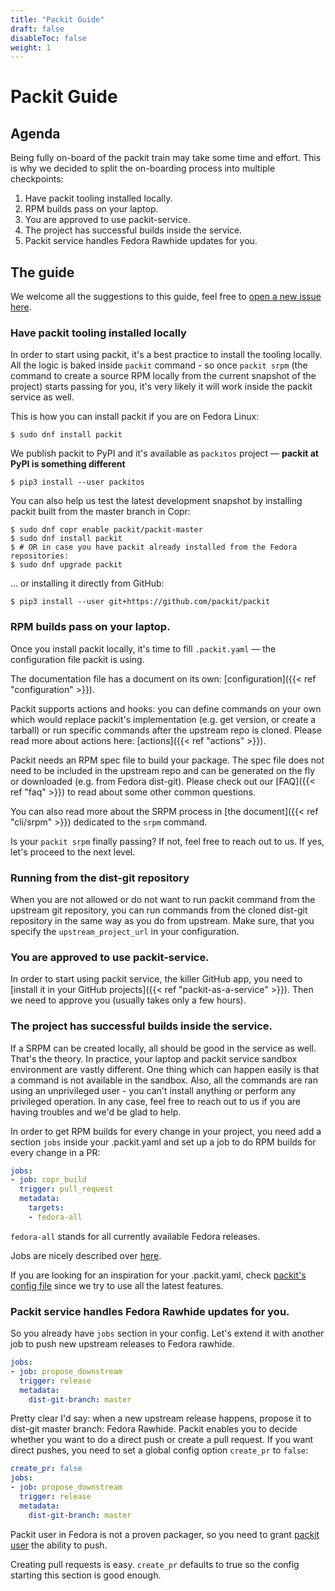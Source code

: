 ```yaml
---
title: "Packit Guide"
draft: false
disableToc: false
weight: 1
---
```


# Packit Guide

## Agenda

Being fully on-board of the packit train may take some time and effort. This is
why we decided to split the on-boarding process into multiple checkpoints:

1. Have packit tooling installed locally.
2. RPM builds pass on your laptop.
3. You are approved to use packit-service.
4. The project has successful builds inside the service.
5. Packit service handles Fedora Rawhide updates for you.


## The guide

We welcome all the suggestions to this guide, feel free to [open a new issue
here](https://github.com/packit/packit.dev/issues/new).

### Have packit tooling installed locally

In order to start using packit, it's a best practice to install the tooling
locally. All the logic is baked inside `packit` command - so once `packit srpm`
(the command to create a source RPM locally from the current snapshot of the
project) starts passing for you, it's very likely it will work inside the
packit service as well.

This is how you can install packit if you are on Fedora Linux:

    $ sudo dnf install packit

We publish packit to PyPI and it's available as `packitos` project — **packit
at PyPI is something different**

    $ pip3 install --user packitos

You can also help us test the latest development snapshot by installing packit
built from the master branch in Copr:

    $ sudo dnf copr enable packit/packit-master
    $ sudo dnf install packit
    $ # OR in case you have packit already installed from the Fedora repositories:
    $ sudo dnf upgrade packit

... or installing it directly from GitHub:

    $ pip3 install --user git+https://github.com/packit/packit

### RPM builds pass on your laptop.

Once you install packit locally, it's time to fill `.packit.yaml` — the
configuration file packit is using.

The documentation file has a document on its own: [configuration]({{< ref "configuration" >}}).

Packit supports actions and hooks: you can define commands on your own which
would replace packit's implementation (e.g. get version, or create a tarball)
or run specific commands after the upstream repo is cloned. Please read more
about actions here: [actions]({{< ref "actions" >}}).

Packit needs an RPM spec file to build your package. The spec file does not
need to be included in the upstream repo and can be generated on the fly or
downloaded (e.g. from Fedora dist-git). Please check out our [FAQ]({{< ref
"faq" >}}) to read about some other common questions.

You can also read more about the SRPM process in [the document]({{< ref
"cli/srpm" >}}) dedicated to the `srpm` command.

Is your `packit srpm` finally passing? If not, feel free to reach out to us. If
yes, let's proceed to the next level.

### Running from the dist-git repository

When you are not allowed or do not want to run packit command from the upstream git repository,
you can run commands from the cloned dist-git repository in the same way as you do from upstream.
Make sure, that you specify the `upstream_project_url` in your configuration.

### You are approved to use packit-service.

In order to start using packit service, the killer GitHub app, you need to
[install it in your GitHub projects]({{< ref "packit-as-a-service" >}}).
Then we need to approve you (usually takes only a few hours).

### The project has successful builds inside the service.

If a SRPM can be created locally, all should be good in the service as well.
That's the theory. In practice, your laptop and packit service sandbox
environment are vastly different. One thing which can happen easily is that a
command is not available in the sandbox. Also, all the commands are ran using
an unprivileged user - you can't install anything or perform any privileged
operation. In any case, feel free to reach out to us if you are having troubles
and we'd be glad to help.

In order to get RPM builds for every change in your project, you need add a
section `jobs` inside your .packit.yaml and set up a job to do RPM builds for
every change in a PR:

```yaml
jobs:
- job: copr_build
  trigger: pull_request
  metadata:
    targets:
    - fedora-all
```

`fedora-all` stands for all currently available Fedora releases.

Jobs are nicely described over [here](/docs/configuration/#jobs).

If you are looking for an inspiration for your .packit.yaml, check [packit's
config file](https://github.com/packit/packit/blob/master/.packit.yaml)
since we try to use all the latest features.

### Packit service handles Fedora Rawhide updates for you.

So you already have `jobs` section in your config. Let's extend it with another
job to push new upstream releases to Fedora rawhide.

```yaml
jobs:
- job: propose_downstream
  trigger: release
  metadata:
    dist-git-branch: master
```

Pretty clear I'd say: when a new upstream release happens, propose it to
dist-git master branch: Fedora Rawhide. Packit enables you to decide whether
you want to do a direct push or create a pull request. If you want direct
pushes, you need to set a global config option `create_pr` to `false`:

```yaml
create_pr: false
jobs:
- job: propose_downstream
  trigger: release
  metadata:
    dist-git-branch: master
```

Packit user in Fedora is not a proven packager, so you need to grant [packit
user](https://src.fedoraproject.org/user/packit) the ability to push.

Creating pull requests is easy. `create_pr` defaults to true so the config
starting this section is good enough.

